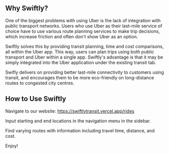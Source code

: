 ## Why Swiftly?

One of the biggest problems with using Uber is the lack of integration with public transport networks. Users who use Uber as their last-mile service of choice have to use various route planning services to make trip decisions, which increase friction and often don't show Uber as an option. 

Swiftly solves this by providing transit planning, time and cost comparisons, all within the Uber app. This way, users can plan trips using both public transport and Uber within a single app. Swiftly's advantage is that it may be simply integrated into the Uber application under the existing transit tab. 

Swifly delivers on providing better last-mile connectivity to customers using transit, and encourages them to be more eco-friendly on long-distance routes to congested city centres. 

## How to Use Swiftly

Navigate to our website: https://swiftlytransit.vercel.app/rides

Input starting and end locations in the navigation menu in the sidebar. 

Find varying routes with information including travel time, distance, and cost. 

Enjoy!
